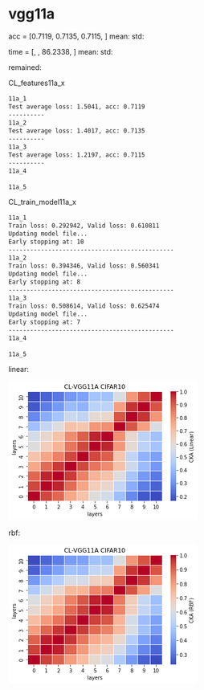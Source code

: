 # vgg11a
acc = [0.7119, 0.7135, 0.7115, ] mean: std:

time = [, , 86.2338, ] mean: std:

remained:

CL_features11a_x
```
11a_1
Test average loss: 1.5041, acc: 0.7119
----------
11a_2
Test average loss: 1.4017, acc: 0.7135
----------
11a_3
Test average loss: 1.2197, acc: 0.7115
----------
11a_4

11a_5

```

CL_train_model11a_x
```
11a_1
Train loss: 0.292942, Valid loss: 0.610811
Updating model file...
Early stopping at: 10
----------------------------------------------
11a_2
Train loss: 0.394346, Valid loss: 0.560341
Updating model file...
Early stopping at: 8
----------------------------------------------
11a_3
Train loss: 0.508614, Valid loss: 0.625474
Updating model file...
Early stopping at: 7
----------------------------------------------
11a_4

11a_5

```

linear:

![cl_vgg11a_linear](cl_vgg11a_linear.png)

rbf:

![cl_vgg11a_rbf](cl_vgg11a_rbf.png)
